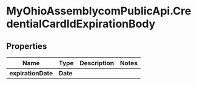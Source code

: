 # MyOhioAssemblycomPublicApi.CredentialCardIdExpirationBody

## Properties
Name | Type | Description | Notes
------------ | ------------- | ------------- | -------------
**expirationDate** | **Date** |  | 
